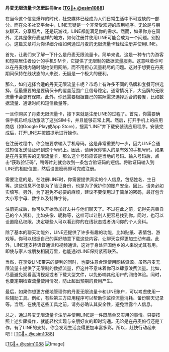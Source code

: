 **丹麦无限流量卡怎麽註冊line [[TG💪+ @esim1088](https://t.me/s/esim1088)]**

在当今这个信息爆炸的时代，社交媒体已经成为人们日常生活中不可或缺的一部分。而在众多社交平台中，LINE无疑是一个非常受欢迎的应用程序。无论是与朋友聊天、分享照片，还是玩游戏，LINE都能满足你的需求。然而，如果你身在国外，尤其是像丹麦这样的地方，如何注册并使用LINE可能会成为一个问题。别担心，这篇文章将为你详细介绍如何通过丹麦的无限流量卡轻松注册并使用LINE。

首先，让我们来了解一下什么是丹麦无限流量卡。简单来说，这是一种专门为游客和短期居住者设计的手机SIM卡，它提供了无限制的数据流量服务。这意味着你可以在丹麦境内随时随地使用网络，而不用担心流量耗尽的问题。这对于想要在丹麦期间保持在线状态的人来说，无疑是一个极大的便利。

那么，如何选择合适的丹麦无限流量卡呢？市场上有许多不同的品牌和套餐可供选择，但最重要的是要确保卡的覆盖范围广且信号稳定。通常情况下，大品牌的无限流量卡会更有保障。此外，你还需要根据自己的实际需求选择适合的套餐，比如数据流量、通话时间和短信数量等。

一旦你购买了丹麦无限流量卡，接下来就是注册LINE的过程了。首先，你需要确保手机已经成功激活了这张SIM卡，并且能够正常上网。然后，打开手机上的应用商店（如Google Play或App Store），搜索“LINE”并下载安装该应用程序。安装完成后，打开LINE并按照提示进行操作。

在注册过程中，你会被要求输入手机号码。这是非常重要的一步，因为LINE会通过短信发送验证码到这个号码上。因此，请确保你输入的是有效的手机号码。如果是在丹麦购买的无限流量卡，那么这个号码应该是当地的号码。输入号码后，点击“获取验证码”，稍等片刻就会收到一条包含验证码的短信。将验证码输入到LINE的相应位置，然后设置密码即可完成注册。

需要注意的是，在注册LINE时，你需要提供真实的个人信息，包括姓名、生日等。这些信息不仅是为了验证身份，也是为了保护你的账户安全。因此，请务必如实填写。另外，为了避免不必要的麻烦，建议不要使用过于简单的密码，最好包含大小写字母、数字以及特殊字符。

注册完成后，你可以开始添加好友并与他们聊天了。不过在此之前，记得先完善自己的个人资料，比如头像、昵称等，这样可以让别人更容易找到你。同时，也可以设置隐私权限，决定哪些人可以看到你的在线状态或者访问你的个人资料。

除了基本的聊天功能外，LINE还提供了许多有趣的功能，比如贴纸、表情包、游戏等。你可以根据自己的喜好随意下载这些内容，让聊天变得更加生动有趣。此外，LINE还支持语音通话和视频通话，这对于身处异国他乡的人来说尤其有用。即使与家人或朋友相隔万里，也能通过LINE保持紧密联系。

当然，在享受LINE带来的便利的同时，也要注意合理使用网络资源。虽然丹麦无限流量卡提供了无限制的数据流量，但这并不意味着你可以肆意浪费流量。比如，尽量避免观看高清视频或者下载大型文件，以免影响其他用户的网络体验。同时，也要定期检查流量使用情况，防止超出预期的费用产生。

最后，如果你想更方便地管理你的丹麦无限流量卡和LINE账户，可以考虑使用一些辅助工具。例如，有些第三方应用程序可以帮助你监控流量消耗、备份聊天记录等。当然，在使用这些工具之前，请务必确认其安全性，避免泄露个人信息。

总之，通过丹麦无限流量卡注册并使用LINE是一件既简单又实用的事情。只要按照上述步骤操作，就能轻松实现与亲朋好友的即时沟通。无论是在丹麦旅行还是工作，有了LINE的支持，你会发现生活变得更加丰富多彩。所以，赶快行动起来吧！[[TG💪+ @esim1088](https://t.me/s/esim1088)]

[[TG💪+ @esim1088](https://t.me/s/esim1088) ![Image](https://i.postimg.cc/4NQfJmqS/Snipaste-2025-05-13-00-14-12.png)]
